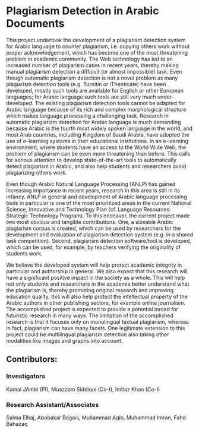 # Plagiarism Detection in Arabic Documents

This project undertook the development of a plagiarism detection system for Arabic language to counter plagiarism, i.e. copying others work without proper acknowledgement, which has become one of the most threatening problem in academic community. The Web technology has led to an increased number of plagiarism cases in recent years, thereby making manual plagiarism detection a difficult (or almost impossible) task. Even though automatic plagiarism detection is not a novel problem as many plagiarism detection tools (e.g. Turnitin or iThenticate) have been developed, mostly such tools are available for English or other European languages; for Arabic language such tools are still very much under-developed. The existing plagiarism detection tools cannot be adapted for Arabic language because of its rich and complex morphological structure which makes language processing a challenging task. Research in automatic plagiarism detection for Arabic language is much demanding because Arabic is the fourth most widely spoken language in the world, and most Arab countries, including Kingdom of Saudi Arabia, have adopted the use of e-learning systems in their educational institutions. In an e-learning environment, where students have an access to the World Wide Web, the problem of plagiarism can be even more threatening than before. This calls for serious attention to develop state-of-the-art tools to automatically detect plagiarism in Arabic, and also help students and researchers avoid plagiarizing others work.

Even though Arabic Natural Language Processing (ANLP) has gained increasing importance in recent years, research in this area is still in its infancy. ANLP in general and development of Arabic language processing tools in particular is one of the most prioritized areas in the current National Science, Innovative and Technology Plan (cf. Language Resources: Strategic Technology Program). To this endeavor, the current project made two most obvious and tangible contributions. One, a sizeable Arabic plagiarism corpus is created, which can be used by researchers for the development and evaluation of plagiarism detection system (e.g. in a shared task competition). Second, plagiarism detection software/tool is developed, which can be used, for example, by teachers verifying the originality of students work.

We believe the developed system will help protect academic integrity in particular and authorship in general.  We also expect that this research will have a significant positive impact in the society as a whole. This will help not only students and researchers in the academia better understand what the plagiarism is, thereby promoting original research and improving education quality, this will also help protect the intellectual property of the Arabic authors in other publishing sectors, for example online journalism. The accomplished project is expected to provide a potential inroad for futuristic research in many ways. The limitation of the accomplished research is that it focuses only on monolingual textual plagiarism, whereas in fact, plagiarism can have many facets. One legitimate extension to this project could be multilingual plagiarism detection also taking other modalities like images and graphs into account. 

## Contributors:

### Investigators

Kamal JAmbi (PI), Muazzam Siddiqui (Co-I), Imtiaz Khan (Co-I)

### Research Assistant/Associates

Salma Elhaj, Abobakar Bagais, Muhammad Aqib, Muhammad Imran, Fahd Bahazaq
